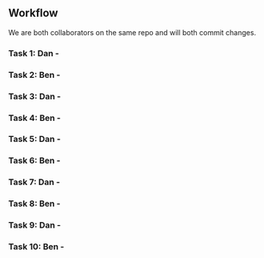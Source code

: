 ## Workflow

We are both collaborators on the same repo and will both commit changes.

### Task 1: Dan - 

### Task 2: Ben -

### Task 3: Dan - 

### Task 4: Ben - 

### Task 5: Dan - 

### Task 6: Ben -

### Task 7: Dan - 

### Task 8: Ben - 

### Task 9: Dan - 

### Task 10: Ben - 
